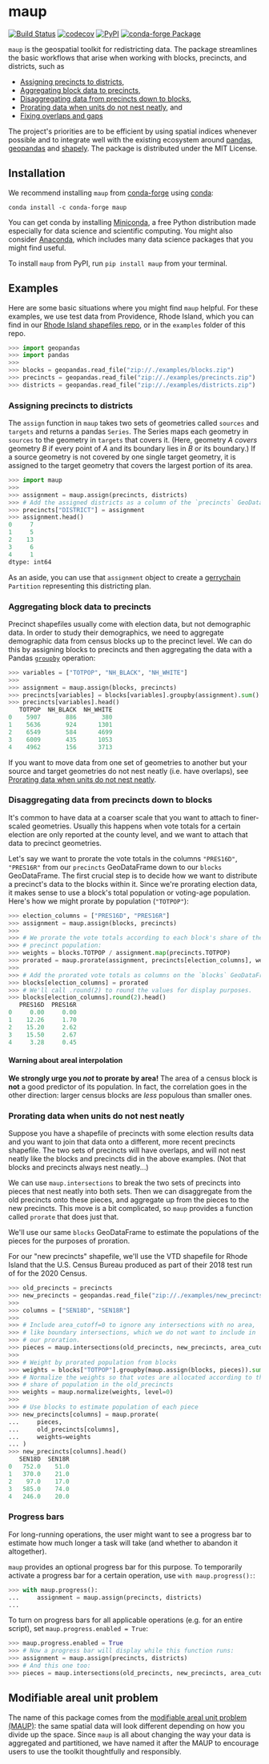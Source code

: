 # maup

[![Build Status](https://api.travis-ci.com/mggg/maup.svg?branch=master)](https://travis-ci.com/mggg/maup)
[![codecov](https://codecov.io/gh/mggg/maup/branch/master/graph/badge.svg)](https://codecov.io/gh/mggg/maup)
[![PyPI](https://img.shields.io/pypi/v/maup.svg?color=%23)](https://pypi.org/project/maup/)
[![conda-forge Package](https://img.shields.io/conda/vn/conda-forge/maup.svg?color=%230099cd)](https://anaconda.org/conda-forge/maup)

`maup` is the geospatial toolkit for redistricting data. The package streamlines
the basic workflows that arise when working with blocks, precincts, and
districts, such as

-   [Assigning precincts to districts](#assigning-precincts-to-districts),
-   [Aggregating block data to precincts](#aggregating-block-data-to-precincts),
-   [Disaggregating data from precincts down to blocks](#disaggregating-data-from-precincts-down-to-blocks),
-   [Prorating data when units do not nest neatly](#prorating-data-when-units-do-not-nest-neatly),
    and
-   [Fixing overlaps and gaps](#fixing-overlaps-and-gaps)

The project's priorities are to be efficient by using spatial indices whenever
possible and to integrate well with the existing ecosystem around
[pandas](https://pandas.pydata.org/), [geopandas](https://geopandas.org) and
[shapely](https://shapely.readthedocs.io/en/latest/). The package is distributed
under the MIT License.

## Installation

We recommend installing `maup` from [conda-forge](https://conda-forge.org/)
using [conda](https://docs.conda.io/en/latest/):

```console
conda install -c conda-forge maup
```

You can get conda by installing
[Miniconda](https://docs.conda.io/en/latest/miniconda.html), a free Python
distribution made especially for data science and scientific computing. You
might also consider [Anaconda](https://www.anaconda.com/distribution/), which
includes many data science packages that you might find useful.

To install `maup` from PyPI, run `pip install maup` from your terminal.

## Examples

Here are some basic situations where you might find `maup` helpful. For these
examples, we use test data from Providence, Rhode Island, which you can find in
our
[Rhode Island shapefiles repo](https://github.com/mggg-states/RI-shapefiles), or
in the `examples` folder of this repo.

```python
>>> import geopandas
>>> import pandas
>>>
>>> blocks = geopandas.read_file("zip://./examples/blocks.zip")
>>> precincts = geopandas.read_file("zip://./examples/precincts.zip")
>>> districts = geopandas.read_file("zip://./examples/districts.zip")

```

### Assigning precincts to districts

The `assign` function in `maup` takes two sets of geometries called `sources`
and `targets` and returns a pandas `Series`. The Series maps each geometry in
`sources` to the geometry in `targets` that covers it. (Here, geometry _A_
_covers_ geometry _B_ if every point of _A_ and its boundary lies in _B_ or its
boundary.) If a source geometry is not covered by one single target geometry, it
is assigned to the target geometry that covers the largest portion of its area.

```python
>>> import maup
>>>
>>> assignment = maup.assign(precincts, districts)
>>> # Add the assigned districts as a column of the `precincts` GeoDataFrame:
>>> precincts["DISTRICT"] = assignment
>>> assignment.head()
0     7
1     5
2    13
3     6
4     1
dtype: int64

```

As an aside, you can use that `assignment` object to create a
[gerrychain](https://gerrychain.readthedocs.io/en/latest/) `Partition`
representing this districting plan.

### Aggregating block data to precincts

Precinct shapefiles usually come with election data, but not demographic data.
In order to study their demographics, we need to aggregate demographic data from
census blocks up to the precinct level. We can do this by assigning blocks to
precincts and then aggregating the data with a Pandas
[`groupby`](http://pandas.pydata.org/pandas-docs/stable/reference/api/pandas.DataFrame.groupby.html)
operation:

```python
>>> variables = ["TOTPOP", "NH_BLACK", "NH_WHITE"]
>>>
>>> assignment = maup.assign(blocks, precincts)
>>> precincts[variables] = blocks[variables].groupby(assignment).sum()
>>> precincts[variables].head()
   TOTPOP  NH_BLACK  NH_WHITE
0    5907       886       380
1    5636       924      1301
2    6549       584      4699
3    6009       435      1053
4    4962       156      3713

```

If you want to move data from one set of geometries to another but your source
and target geometries do not nest neatly (i.e. have overlaps), see
[Prorating data when units do not nest neatly](#prorating-data-when-units-do-not-nest-neatly).

### Disaggregating data from precincts down to blocks

It's common to have data at a coarser scale that you want to attach to
finer-scaled geometries. Usually this happens when vote totals for a certain
election are only reported at the county level, and we want to attach that data
to precinct geometries.

Let's say we want to prorate the vote totals in the columns `"PRES16D"`,
`"PRES16R"` from our `precincts` GeoDataFrame down to our `blocks` GeoDataFrame.
The first crucial step is to decide how we want to distribute a precinct's data
to the blocks within it. Since we're prorating election data, it makes sense to
use a block's total population or voting-age population. Here's how we might
prorate by population (`"TOTPOP"`):

```python
>>> election_columns = ["PRES16D", "PRES16R"]
>>> assignment = maup.assign(blocks, precincts)
>>>
>>> # We prorate the vote totals according to each block's share of the overall
>>> # precinct population:
>>> weights = blocks.TOTPOP / assignment.map(precincts.TOTPOP)
>>> prorated = maup.prorate(assignment, precincts[election_columns], weights)
>>>
>>> # Add the prorated vote totals as columns on the `blocks` GeoDataFrame:
>>> blocks[election_columns] = prorated
>>> # We'll call .round(2) to round the values for display purposes.
>>> blocks[election_columns].round(2).head()
   PRES16D  PRES16R
0     0.00     0.00
1    12.26     1.70
2    15.20     2.62
3    15.50     2.67
4     3.28     0.45

```

#### Warning about areal interpolation

**We strongly urge you _not_ to prorate by area!** The area of a census block is
**not** a good predictor of its population. In fact, the correlation goes in the
other direction: larger census blocks are _less_ populous than smaller ones.

### Prorating data when units do not nest neatly

Suppose you have a shapefile of precincts with some election results data and
you want to join that data onto a different, more recent precincts shapefile.
The two sets of precincts will have overlaps, and will not nest neatly like the
blocks and precincts did in the above examples. (Not that blocks and precincts
always nest neatly...)

We can use `maup.intersections` to break the two sets of precincts into pieces
that nest neatly into both sets. Then we can disaggregate from the old precincts
onto these pieces, and aggregate up from the pieces to the new precincts. This
move is a bit complicated, so `maup` provides a function called `prorate` that
does just that.

We'll use our same `blocks` GeoDataFrame to estimate the populations of the
pieces for the purposes of proration.

For our "new precincts" shapefile, we'll use the VTD shapefile for Rhode Island
that the U.S. Census Bureau produced as part of their 2018 test run of for the
2020 Census.

```python
>>> old_precincts = precincts
>>> new_precincts = geopandas.read_file("zip://./examples/new_precincts.zip")
>>>
>>> columns = ["SEN18D", "SEN18R"]
>>>
>>> # Include area_cutoff=0 to ignore any intersections with no area,
>>> # like boundary intersections, which we do not want to include in
>>> # our proration.
>>> pieces = maup.intersections(old_precincts, new_precincts, area_cutoff=0)
>>>
>>> # Weight by prorated population from blocks
>>> weights = blocks["TOTPOP"].groupby(maup.assign(blocks, pieces)).sum()
>>> # Normalize the weights so that votes are allocated according to their
>>> # share of population in the old_precincts
>>> weights = maup.normalize(weights, level=0)
>>>
>>> # Use blocks to estimate population of each piece
>>> new_precincts[columns] = maup.prorate(
...     pieces,
...     old_precincts[columns],
...     weights=weights
... )
>>> new_precincts[columns].head()
   SEN18D  SEN18R
0   752.0    51.0
1   370.0    21.0
2    97.0    17.0
3   585.0    74.0
4   246.0    20.0

```

### Progress bars

For long-running operations, the user might want to see a progress bar to
estimate how much longer a task will take (and whether to abandon it altogether).

`maup` provides an optional progress bar for this purpose. To temporarily activate
a progress bar for a certain operation, use `with maup.progress():`:

```python
>>> with maup.progress():
...     assignment = maup.assign(precincts, districts)
...

```

To turn on progress bars for all applicable operations (e.g. for an entire script),
set `maup.progress.enabled = True`:

```python
>>> maup.progress.enabled = True
>>> # Now a progress bar will display while this function runs:
>>> assignment = maup.assign(precincts, districts)
>>> # And this one too:
>>> pieces = maup.intersections(old_precincts, new_precincts, area_cutoff=0)

```

## Modifiable areal unit problem

The name of this package comes from the
[modifiable areal unit problem (MAUP)](https://en.wikipedia.org/wiki/Modifiable_areal_unit_problem):
the same spatial data will look different depending on how you divide up the
space. Since `maup` is all about changing the way your data is aggregated and
partitioned, we have named it after the MAUP to encourage users to use the
toolkit thoughtfully and responsibly.
